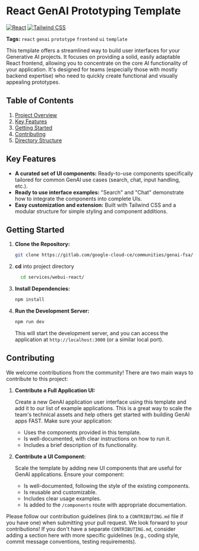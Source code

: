# React GenAI Prototyping Template

[![React](https://img.shields.io/badge/React-20232A?style=for-the-badge&logo=react&logoColor=61DAFB)](https://reactjs.org/)
[![Tailwind CSS](https://img.shields.io/badge/Tailwind_CSS-38B2AC?style=for-the-badge&logo=tailwind-css&logoColor=white)](https://tailwindcss.com/)

**Tags:** `react` `genai` `prototype` `frontend` `ui` `template`

This template offers a streamlined way to build user interfaces for your Generative AI projects. It focuses on providing a solid, easily adaptable React frontend, allowing you to concentrate on the core AI functionality of your application. It's designed for teams (especially those with mostly backend expertise) who need to quickly create functional and visually appealing prototypes.

## Table of Contents

1.  [Project Overview](#project-overview)
2.  [Key Features](#key-features)
3.  [Getting Started](#getting-started)
4.  [Contributing](#contributing)
5.  [Directory Structure](#directory-structure)

## Key Features <a name="key-features"></a>

- **A curated set of UI components:** Ready-to-use components specifically tailored for common GenAI use cases (search, chat, input handling, etc.).
- **Ready to use interface examples:** "Search" and "Chat" demonstrate how to integrate the components into complete UIs.
- **Easy customization and extension:** Built with Tailwind CSS and a modular structure for simple styling and component additions.

## Getting Started <a name="getting-started"></a>

1.  **Clone the Repository:**

    ```bash
    git clone https://gitlab.com/google-cloud-ce/communities/genai-fsa/canada/copier-demo-template.git
    ```

2.  **cd** into project directory
    ```bash
      cd services/webui-react/
    ```
3.  **Install Dependencies:**

    ```bash
    npm install
    ```

4.  **Run the Development Server:**

    ```bash
    npm run dev
    ```

    This will start the development server, and you can access the application at `http://localhost:3000` (or a similar local port).

## Contributing <a name="contributing"></a>

We welcome contributions from the community! There are two main ways to contribute to this project:

1.  **Contribute a Full Application UI:**

    Create a new GenAI application user interface using this template and add it to our list of example applications. This is a great way to scale the team's technical assets and help others get started with building GenAI apps FAST. Make sure your application:

    - Uses the components provided in this template.
    - Is well-documented, with clear instructions on how to run it.
    - Includes a brief description of its functionality.

2.  **Contribute a UI Component:**

    Scale the template by adding new UI components that are useful for GenAI applications. Ensure your component:

    - Is well-documented, following the style of the existing components.
    - Is reusable and customizable.
    - Includes clear usage examples.
    - Is added to the `/components` route with appropriate documentation.

Please follow our contribution guidelines (link to a `CONTRIBUTING.md` file if you have one) when submitting your pull request. We look forward to your contributions! If you don't have a separate `CONTRIBUTING.md`, consider adding a section here with more specific guidelines (e.g., coding style, commit message conventions, testing requirements).
